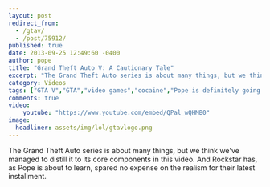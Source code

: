 ```yaml
---
layout: post
redirect_from: 
  - /gtav/
  - /post/75912/
published: true
date: 2013-09-25 12:49:60 -0400
author: pope
title: "Grand Theft Auto V: A Cautionary Tale"
excerpt: "The Grand Theft Auto series is about many things, but we think we've managed to distill it to its core components in this video. And Rockstar has, as Pope is about to learn, spared no expense on the realism for their latest installment. "
category: Videos
tags: ["GTA V","GTA","video games","cocaine","Pope is definitely going to prison this time","RUN","awkwardly long hallways","realistic shipping methods","Joe Biden"]
comments: true 
video:
    youtube: "https://www.youtube.com/embed/QPal_wQHMB0"
image:
  headliner: assets/img/lol/gtavlogo.png
---
```


The Grand Theft Auto series is about many things, but we think we've managed to distill it to its core components in this video. And Rockstar has, as Pope is about to learn, spared no expense on the realism for their latest installment.